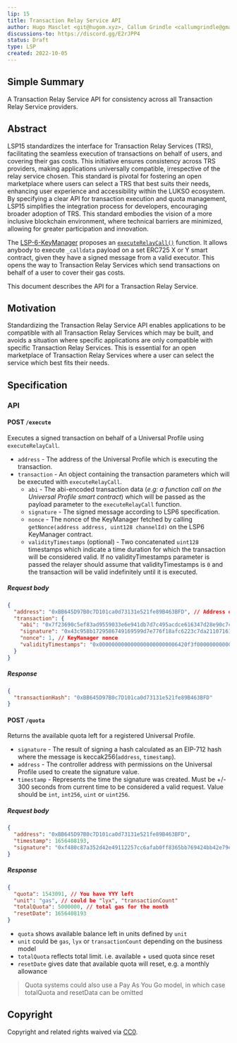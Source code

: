 ```yaml
---
lip: 15
title: Transaction Relay Service API
author: Hugo Masclet <git@hugom.xyz>, Callum Grindle <callumgrindle@gmail.com>
discussions-to: https://discord.gg/E2rJPP4
status: Draft
type: LSP
created: 2022-10-05
---
```


## Simple Summary

A Transaction Relay Service API for consistency across all Transaction Relay Service providers.

## Abstract

LSP15 standardizes the interface for Transaction Relay Services (TRS), facilitating the seamless execution of transactions on behalf of users, and covering their gas costs. This initiative ensures consistency across TRS providers, making applications universally compatible, irrespective of the relay service chosen. This standard is pivotal for fostering an open marketplace where users can select a TRS that best suits their needs, enhancing user experience and accessibility within the LUKSO ecosystem. By specifying a clear API for transaction execution and quota management, LSP15 simplifies the integration process for developers, encouraging broader adoption of TRS. This standard embodies the vision of a more inclusive blockchain environment, where technical barriers are minimized, allowing for greater participation and innovation.

The [LSP-6-KeyManager](./LSP-6-KeyManager.md) proposes an [`executeRelayCall()`](./LSP-6-KeyManager.md#executerelaycall) function. It allows anybody to execute `_calldata` payload on a set ERC725 X or Y smart contract, given they have a signed message from a valid executor. This opens the way to Transaction Relay Services which send transactions on behalf of a user to cover their gas costs.

This document describes the API for a Transaction Relay Service.

## Motivation

Standardizing the Transaction Relay Service API enables applications to be compatible with all Transaction Relay Services which may be built, and avoids a situation where specific applications are only compatible with specific Transaction Relay Services. This is essential for an open marketplace of Transaction Relay Services where a user can select the service which best fits their needs.

## Specification

### API

#### POST `/execute`

Executes a signed transaction on behalf of a Universal Profile using `executeRelayCall`.

- `address` - The address of the Universal Profile which is executing the transaction.
- `transaction` - An object containing the transaction parameters which will be executed with `executeRelayCall`.
  - `abi` - The abi-encoded transaction data (_e.g: a function call on the Universal Profile smart contract_) which will be passed as the payload parameter to the `executeRelayCall` function.
  - `signature` - The signed message according to LSP6 specification.
  - `nonce` - The nonce of the KeyManager fetched by calling `getNonce(address address, uint128 channelId)` on the LSP6 KeyManager contract.
  - `validityTimestamps` (optional) - Two concatenated `uint128` timestamps which indicate a time duration for which the transaction will be considered valid. If no validityTimestamps parameter is passed the relayer should assume that validityTimestamps is `0` and the transaction will be valid indefinitely until it is executed.

##### Request body

```json
{
  "address": "0xBB645D97B0c7D101ca0d73131e521fe89B463BFD", // Address of the UP
  "transaction": {
    "abi": "0x7f23690c5ef83ad9559033e6e941db7d7c495acdce616347d28e90c7ce47cbfcfcad3bc5000000000000000000000000000000000000000000000000000000000000004000000000000000000000000000000000000000000000000000000000000000596f357c6aa5a21984a83b7eef4cb0720ac1fcf5a45e9d84c653d97b71bbe89b7a728c386a697066733a2f2f516d624b43744b4d7573376741524470617744687a32506a4e36616f64346b69794e436851726d3451437858454b00000000000000",
    "signature": "0x43c958b1729586749169599d7e776f18afc6223c7da21107161477d291d497973b4fc50a724b1b2ab98f3f8cf1d5cdbbbdf3512e4fbfbdc39732229a15beb14a1b",
    "nonce": 1, // KeyManager nonce
    "validityTimestamps": "0x0000000000000000000000006420f3f000000000000000000000000065ec82d0"
  }
}
```

##### Response

```json
{
  "transactionHash": "0xBB645D97B0c7D101ca0d73131e521fe89B463BFD"
}
```

#### POST `/quota`

Returns the available quota left for a registered Universal Profile.

- `signature` - The result of signing a hash calculated as an EIP-712 hash where the message is keccak256(`address`, `timestamp`).
- `address` - The controller address with permissions on the Universal Profile used to create the signature value.
- `timestamp` - Represents the time the signature was created. Must be +/- 300 seconds from current time to be considered a valid request. Value should be `int`, `int256`, `uint` or `uint256`.

##### Request body

```json
{
  "address": "0xBB645D97B0c7D101ca0d73131e521fe89B463BFD",
  "timestamp": 1656408193,
  "signature": "0xf480c87a352d42e49112257cc6afab0ff8365bb769424bb42e79e78cd11debf24fd5665b03407d8c2ce994cf5d718031a51a657d4308f146740e17e15b9747ef1b"
}
```

##### Response

```json
{
  "quota": 1543091, // You have YYY left
  "unit": "gas", // could be "lyx", "transactionCount"
  "totalQuota": 5000000, // total gas for the month
  "resetDate": 1656408193
}
```

- `quota` shows available balance left in units defined by `unit`
- `unit` could be `gas`, `lyx` or `transactionCount` depending on the business model
- `totalQuota` reflects total limit. i.e. available + used quota since reset
- `resetDate` gives date that available quota will reset, e.g. a monthly allowance

> Quota systems could also use a Pay As You Go model, in which case totalQuota and resetData can be omitted

## Copyright

Copyright and related rights waived via [CC0](https://creativecommons.org/publicdomain/zero/1.0/).
